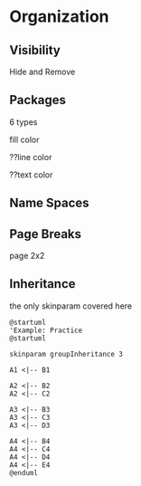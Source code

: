 # Organization

## Visibility

Hide and Remove

## Packages

6 types

fill color

??line color

??text color

## Name Spaces

## Page Breaks

page 2x2



## Inheritance

the only skinparam covered here

```
@startuml
'Example: Practice
@startuml

skinparam groupInheritance 3

A1 <|-- B1

A2 <|-- B2
A2 <|-- C2

A3 <|-- B3
A3 <|-- C3
A3 <|-- D3

A4 <|-- B4
A4 <|-- C4
A4 <|-- D4
A4 <|-- E4
@enduml
```

